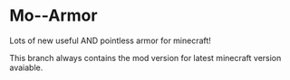 Mo--Armor
=========

Lots of new useful AND pointless armor for minecraft!

This branch always contains the mod version for latest minecraft version avaiable.

